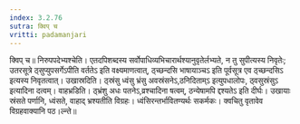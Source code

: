 ```yaml
---
index: 3.2.76
sutra: क्विप् च
vritti: padamanjari
---
```


 क्विप् च॥ निरुपपदेभ्यश्चेति। एतदपिशब्दस्य सर्वोपाधिव्यभिचारार्थश्यानुवृतेर्लभ्यते, न तु सुपीत्यस्य निवृतेः; उतरसूत्रे ठ्सुप्युपसर्गेऽपीति वर्ततेऽ इति वक्ष्यमाणत्वात्, ठ्च्छन्दसि भाषायाञ्चऽ इति पूर्वसूत्र एव ठ्च्छन्दसिऽ इत्यस्य निवृतत्वात्। उखास्रदिति। ठ्स्रंसु ध्वंसु भ्रंसु अवस्रंसनेऽ,ठनिदिताम्ऽ इत्युपधालोपः, ठ्वसुस्रंसुऽ इत्यादिना दत्वम्। वाहभ्रडिति। ठ्भ्रंशु अधः पतनेऽ,व्रश्चादिना षत्वम्, ठन्येषामपि द्दश्यतेऽ इति दीर्घः। उखायाः स्रंसते पर्णानि, ध्वंसते, वाहाद् भ्रश्यतीति विग्रहः। ध्वंसिरन्तर्भावितण्यर्थः सकर्मकः। क्वचितु वृतावेव विग्रहवाक्यानि पठ।ल्न्ते॥